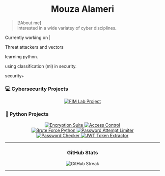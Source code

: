 <h1 align="center">Mouza Alameri</h1>




> [!About me]  
> Interested in a wide variatey of cyber disciplines. 



 Currently working on | </b>
 
Threat attackers and vectors </b>
 
 learning python.
 
 using classification (ml) in security. 
 
 security+

<!-- Cybersecurity Projects -->
<h3>💻 Cybersecurity Projects</h3>
<div align="center">
  <a href="https://github.com/MouzaAlameri-sec/FIM-LAB">
    <img src="https://github-readme-stats.vercel.app/api/pin/?username=MouzaAlameri-sec&repo=FIM-LAB&theme=graywhite" alt="FIM Lab Project" />
  </a>
</div>

<!-- Python Projects -->
<h3>🐍 Python Projects</h3>
<div align="center">
  <a href="https://github.com/MouzaAlameri-sec/encryption_suite">
    <img src="https://github-readme-stats.vercel.app/api/pin/?username=MouzaAlameri-sec&repo=encryption_suite&theme=graywhite" alt="Encryption Suite" />
  </a>
  <a href="https://github.com/MouzaAlameri-sec/access_control">
    <img src="https://github-readme-stats.vercel.app/api/pin/?username=MouzaAlameri-sec&repo=access_control&theme=graywhite" alt="Access Control" />
  </a>
</div>
<div align="center">
  <a href="https://github.com/MouzaAlameri-sec/Brute_Force_Python">
    <img src="https://github-readme-stats.vercel.app/api/pin/?username=MouzaAlameri-sec&repo=Brute_Force_Python&theme=graywhite" alt="Brute Force Python" />
  </a>
  <a href="https://github.com/MouzaAlameri-sec/password_attempt_limiter">
    <img src="https://github-readme-stats.vercel.app/api/pin/?username=MouzaAlameri-sec&repo=password_attempt_limiter&theme=graywhite" alt="Password Attempt Limiter" />
  </a>
</div>
<div align="center">
  <a href="https://github.com/MouzaAlameri-sec/Password_checker_python">
    <img src="https://github-readme-stats.vercel.app/api/pin/?username=MouzaAlameri-sec&repo=Password_checker_python&theme=graywhite" alt="Password Checker" />
  </a>
  <a href="https://github.com/MouzaAlameri-sec/jwt_token_extractor-">
    <img src="https://github-readme-stats.vercel.app/api/pin/?username=MouzaAlameri-sec&repo=jwt_token_extractor-&theme=graywhite" alt="JWT Token Extractor" />
  </a>
</div>


<hr>

<!-- GitHub Stats -->
<h3 align="center">GitHub Stats</h3>
<div align="center">
  <img src="https://github-readme-streak-stats.herokuapp.com/?user=MouzaAlameri-sec&theme=graywhite" alt="GitHub Streak" />
</div>

<hr>
